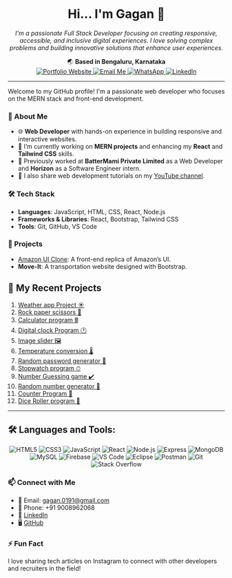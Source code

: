 <h1 align="center">Hi... I'm Gagan 👋</h1>

<p align="center">
  <em>I'm a passionate Full Stack Developer focusing on creating responsive, accessible, and inclusive digital experiences. I love solving complex problems and building innovative solutions that enhance user experiences.</em>
</p>

<p align="center">
  🌏 <strong>Based in Bengaluru, Karnataka</strong><br>
  

   <a href="https://gaganprogramming.github.io/portfolioWebsite/" target="_blank">
    <img src="https://img.shields.io/badge/Website-FFA500?style=for-the-badge&logo=google-chrome&logoColor=white" alt="Portfolio Website"/>
  </a>
  <a href="mailto:gagan.s0191@gmail.com">
    <img src="https://img.shields.io/badge/Email-D14836?style=for-the-badge&logo=gmail&logoColor=white" alt="Email Me"/>
  </a>
  <a href="https://wa.me/+919008962068">
    <img src="https://img.shields.io/badge/WhatsApp-25D366?style=for-the-badge&logo=whatsapp&logoColor=white" alt="WhatsApp"/>
  </a>
  <a href="https://www.linkedin.com/in/gagan-suresh">
    <img src="https://img.shields.io/badge/LinkedIn-0077B5?style=for-the-badge&logo=linkedin&logoColor=white" alt="LinkedIn"/>
  </a>
</p>

---


Welcome to my GitHub profile! I'm a passionate web developer who focuses on the MERN stack and front-end development.


### 🚀 About Me
- 🌐 **Web Developer** with hands-on experience in building responsive and interactive websites.
- 🎨 I’m currently working on **MERN projects** and enhancing my **React** and **Tailwind CSS** skills.
- 💼 Previously worked at **BatterMami Private Limited** as a Web Developer and **Horizon** as a Software Engineer intern.
- 🎥 I also share web development tutorials on my [YouTube channel](https://www.youtube.com/channel/UCGagan).

### 🛠️ Tech Stack
- **Languages**: JavaScript, HTML, CSS, React, Node.js
- **Frameworks & Libraries**: React, Bootstrap, Tailwind CSS
- **Tools**: Git, GitHub, VS Code

### 🌟 Projects
- [Amazon UI Clone](https://gaganprogramming.github.io/Amazon-UI-Clone/): A front-end replica of Amazon’s UI.
- **Move-It**: A transportation website designed with Bootstrap.





## 📆 My Recent Projects

1. [Weather app Project ☀️](https://gaganprogramming.github.io/weatherAppProject/)
2. [Rock paper scissors 👊](https://gaganprogramming.github.io/rockPaperScissors/)
3. [Calculator program 🖩](https://gaganprogramming.github.io/calculatorProgram/)
4. [Digital clock Program 🕐](https://gaganprogramming.github.io/digitalClockProgram/)
5. [Image slider 🖼️](https://gaganprogramming.github.io/imageSlider/)
6. [Temperature conversion 🌡️](https://gaganprogramming.github.io/temperatureConversion/)
7. [Random password generator 🔑](https://gaganprogramming.github.io/randomPasswordGenerator)
8. [Stopwatch program ⏱](https://gaganprogramming.github.io/stopwatchProgram/)
9. [Number Guessing game ✔️](https://gaganprogramming.github.io/numberGuessingGame/)
10. [Random number generator 🧮](https://gaganprogramming.github.io/randomNumberGenerator/)
11. [Counter Program 🔢](https://gaganprogramming.github.io/counterProgram/)
12. [Dice Roller program 🎲](https://gaganprogramming.github.io/diceRollerProgram/)

---

## 🛠️ Languages and Tools:
<p align="center">
  <img src="https://img.shields.io/badge/HTML5-E34F26?style=for-the-badge&logo=html5&logoColor=white" alt="HTML5"/>
  <img src="https://img.shields.io/badge/CSS3-1572B6?style=for-the-badge&logo=css3&logoColor=white" alt="CSS3"/>
  <img src="https://img.shields.io/badge/JavaScript-F7DF1E?style=for-the-badge&logo=javascript&logoColor=black" alt="JavaScript"/>
  <img src="https://img.shields.io/badge/React-61DAFB?style=for-the-badge&logo=react&logoColor=black" alt="React"/>
  <img src="https://img.shields.io/badge/Node.js-339933?style=for-the-badge&logo=node.js&logoColor=white" alt="Node.js"/>
  <img src="https://img.shields.io/badge/Express-FFA500?style=for-the-badge&logo=express&logoColor=white" alt="Express"/>
  <img src="https://img.shields.io/badge/MongoDB-47A248?style=for-the-badge&logo=mongodb&logoColor=white" alt="MongoDB"/>
  <img src="https://img.shields.io/badge/MySQL-4479A1?style=for-the-badge&logo=mysql&logoColor=white" alt="MySQL"/>
  <img src="https://img.shields.io/badge/Firebase-FFCA28?style=for-the-badge&logo=firebase&logoColor=black" alt="Firebase"/>
  <img src="https://img.shields.io/badge/VS%20Code-0078D4?style=for-the-badge&logo=visual%20studio%20code&logoColor=white" alt="VS Code"/>
  <img src="https://img.shields.io/badge/Eclipse-2C2255?style=for-the-badge&logo=eclipse&logoColor=white" alt="Eclipse"/>
  <img src="https://img.shields.io/badge/Postman-FF6C37?style=for-the-badge&logo=postman&logoColor=white" alt="Postman"/>
  <img src="https://img.shields.io/badge/Git-F05032?style=for-the-badge&logo=git&logoColor=white" alt="Git"/>
  <img src="https://img.shields.io/badge/Stack%20Overflow-F58025?style=for-the-badge&logo=stackoverflow&logoColor=white" alt="Stack Overflow"/>
</p>

### 📫 Connect with Me
- 📧 Email: [gagan.0191@gmail.com](mailto:gagan.0191@gmail.com)
- 📱 Phone: +91 9008962068
- 💼 [LinkedIn](https://www.linkedin.com/in/gagan-suresh)
- 🖥️ [GitHub](https://github.com/gaganProgramming)

### ⚡ Fun Fact
I love sharing tech articles on Instagram to connect with other developers and recruiters in the field!

